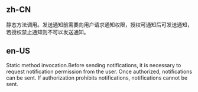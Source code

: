 ## zh-CN

静态方法调用。发送通知前需要向用户请求通知权限，授权可通知后可发送通知， 若授权禁止通知则不可以发送通知。

## en-US

Static method invocation.Before sending notifications, it is necessary to request notification permission from the user. Once authorized, notifications can be sent. If authorization prohibits notifications, notifications cannot be sent.
